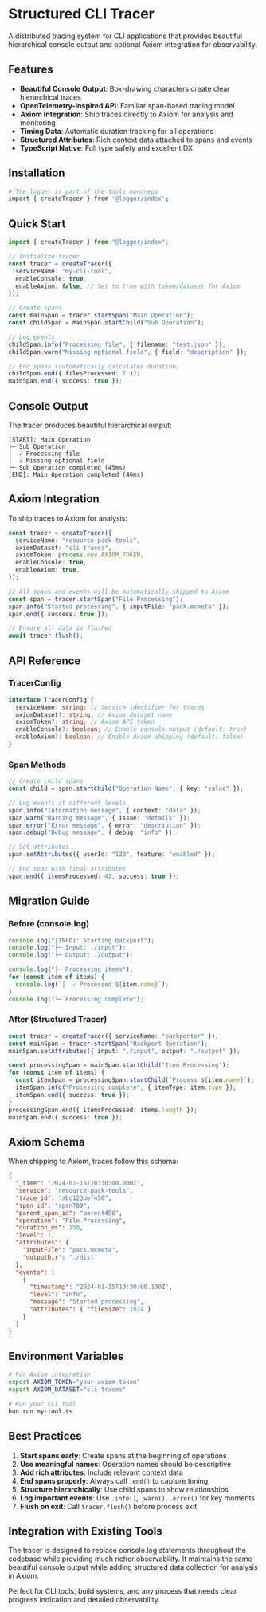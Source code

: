 # Structured CLI Tracer

A distributed tracing system for CLI applications that provides beautiful hierarchical console output and optional Axiom integration for observability.

## Features

- **Beautiful Console Output**: Box-drawing characters create clear hierarchical traces
- **OpenTelemetry-inspired API**: Familiar span-based tracing model
- **Axiom Integration**: Ship traces directly to Axiom for analysis and monitoring
- **Timing Data**: Automatic duration tracking for all operations
- **Structured Attributes**: Rich context data attached to spans and events
- **TypeScript Native**: Full type safety and excellent DX

## Installation

```bash
# The logger is part of the tools monorepo
import { createTracer } from '@logger/index';
```

## Quick Start

```typescript
import { createTracer } from "@logger/index";

// Initialize tracer
const tracer = createTracer({
  serviceName: "my-cli-tool",
  enableConsole: true,
  enableAxiom: false, // Set to true with token/dataset for Axiom
});

// Create spans
const mainSpan = tracer.startSpan("Main Operation");
const childSpan = mainSpan.startChild("Sub Operation");

// Log events
childSpan.info("Processing file", { filename: "test.json" });
childSpan.warn("Missing optional field", { field: "description" });

// End spans (automatically calculates duration)
childSpan.end({ filesProcessed: 1 });
mainSpan.end({ success: true });
```

## Console Output

The tracer produces beautiful hierarchical output:

```
[START]: Main Operation
├─ Sub Operation
│  ✓ Processing file
│  ⚠ Missing optional field
└─ Sub Operation completed (45ms)
[END]: Main Operation completed (46ms)
```

## Axiom Integration

To ship traces to Axiom for analysis:

```typescript
const tracer = createTracer({
  serviceName: "resource-pack-tools",
  axiomDataset: "cli-traces",
  axiomToken: process.env.AXIOM_TOKEN,
  enableConsole: true,
  enableAxiom: true,
});

// All spans and events will be automatically shipped to Axiom
const span = tracer.startSpan("File Processing");
span.info("Started processing", { inputFile: "pack.mcmeta" });
span.end({ success: true });

// Ensure all data is flushed
await tracer.flush();
```

## API Reference

### TracerConfig

```typescript
interface TracerConfig {
  serviceName: string; // Service identifier for traces
  axiomDataset?: string; // Axiom dataset name
  axiomToken?: string; // Axiom API token
  enableConsole?: boolean; // Enable console output (default: true)
  enableAxiom?: boolean; // Enable Axiom shipping (default: false)
}
```

### Span Methods

```typescript
// Create child spans
const child = span.startChild("Operation Name", { key: "value" });

// Log events at different levels
span.info("Information message", { context: "data" });
span.warn("Warning message", { issue: "details" });
span.error("Error message", { error: "description" });
span.debug("Debug message", { debug: "info" });

// Set attributes
span.setAttributes({ userId: "123", feature: "enabled" });

// End span with final attributes
span.end({ itemsProcessed: 42, success: true });
```

## Migration Guide

### Before (console.log)

```typescript
console.log("[INFO]: Starting backport");
console.log("├─ Input: ./input");
console.log("├─ Output: ./output");

console.log("├─ Processing items");
for (const item of items) {
  console.log(`│  ✓ Processed ${item.name}`);
}
console.log("└─ Processing complete");
```

### After (Structured Tracer)

```typescript
const tracer = createTracer({ serviceName: "backporter" });
const mainSpan = tracer.startSpan("Backport Operation");
mainSpan.setAttributes({ input: "./input", output: "./output" });

const processingSpan = mainSpan.startChild("Item Processing");
for (const item of items) {
  const itemSpan = processingSpan.startChild(`Process ${item.name}`);
  itemSpan.info("Processing complete", { itemType: item.type });
  itemSpan.end({ success: true });
}
processingSpan.end({ itemsProcessed: items.length });
mainSpan.end({ success: true });
```

## Axiom Schema

When shipping to Axiom, traces follow this schema:

```json
{
  "_time": "2024-01-15T10:30:00.000Z",
  "service": "resource-pack-tools",
  "trace_id": "abc123def456",
  "span_id": "span789",
  "parent_span_id": "parent456",
  "operation": "File Processing",
  "duration_ms": 150,
  "level": 1,
  "attributes": {
    "inputFile": "pack.mcmeta",
    "outputDir": "./dist"
  },
  "events": [
    {
      "timestamp": "2024-01-15T10:30:00.100Z",
      "level": "info",
      "message": "Started processing",
      "attributes": { "fileSize": 1024 }
    }
  ]
}
```

## Environment Variables

```bash
# For Axiom integration
export AXIOM_TOKEN="your-axiom-token"
export AXIOM_DATASET="cli-traces"

# Run your CLI tool
bun run my-tool.ts
```

## Best Practices

1. **Start spans early**: Create spans at the beginning of operations
2. **Use meaningful names**: Operation names should be descriptive
3. **Add rich attributes**: Include relevant context data
4. **End spans properly**: Always call `.end()` to capture timing
5. **Structure hierarchically**: Use child spans to show relationships
6. **Log important events**: Use `.info()`, `.warn()`, `.error()` for key moments
7. **Flush on exit**: Call `tracer.flush()` before process exit

## Integration with Existing Tools

The tracer is designed to replace console.log statements throughout the codebase while providing much richer observability. It maintains the same beautiful console output while adding structured data collection for analysis in Axiom.

Perfect for CLI tools, build systems, and any process that needs clear progress indication and detailed observability.
